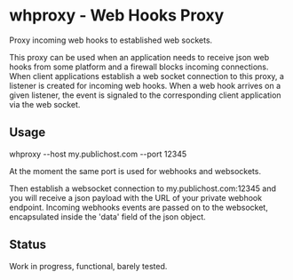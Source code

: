 # whproxy - Web Hooks Proxy

Proxy incoming web hooks to established web sockets.

This proxy can be used when an application needs to receive json web hooks from some platform and a firewall blocks incoming connections. When client applications establish a web socket connection to this proxy, a listener is created for incoming web hooks. When a web hook arrives on a given listener, the event is signaled to the corresponding client application via the web socket.

## Usage

whproxy --host my.publichost.com --port 12345

At the moment the same port is used for webhooks and websockets.

Then establish a websocket connection to my.publichost.com:12345 and you will receive a json payload with the URL of your private webhook endpoint.
Incoming webhooks events are passed on to the websocket, encapsulated inside the 'data' field of the json object.

## Status

Work in progress, functional, barely tested.

